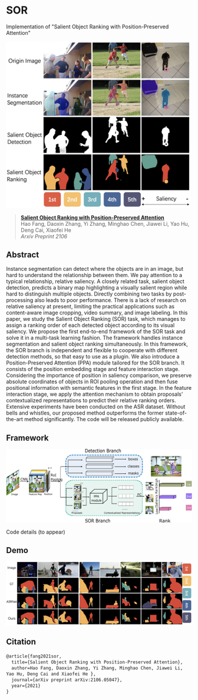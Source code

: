 # SOR

Implementation of "Salient Object Ranking with Position-Preserved Attention"

<div align=left><img src="fig/head.png" width="500" /></div>

> [**Salient Object Ranking with Position-Preserved Attention**](https://arxiv.org/abs/2106.05047)            
> Hao Fang, Daoxin Zhang, Yi Zhang, Minghao Chen, Jiawei Li, Yao Hu, Deng Cai, Xiaofei He           
>  *Arxiv Preprint 2106*

## Abstract
Instance segmentation can detect where the objects are in an image, but hard to understand the relationship between them. We pay attention to a typical relationship, relative saliency. A closely related task, salient object detection, predicts a binary map highlighting a visually salient region while hard to distinguish multiple objects. Directly combining two tasks by post-processing also leads to poor performance. There is a lack of research on relative saliency at present, limiting the practical applications such as content-aware image cropping, video summary, and image labeling. In this paper, we study the Salient Object Ranking (SOR) task, which manages to assign a ranking order of each detected object according to its visual saliency. We propose the first end-to-end framework of the SOR task and solve it in a multi-task learning fashion. The framework handles instance segmentation and salient object ranking simultaneously. In this framework, the SOR branch is independent and flexible to cooperate with different detection methods, so that easy to use as a plugin. We also introduce a Position-Preserved Attention (PPA) module tailored for the SOR branch. It consists of the position embedding stage and feature interaction stage. Considering the importance of position in saliency comparison, we preserve absolute coordinates of objects in ROI pooling operation and then fuse positional information with semantic features in the first stage. In the feature interaction stage, we apply the attention mechanism to obtain proposals' contextualized representations to predict their relative ranking orders. Extensive experiments have been conducted on the ASR dataset. Without bells and whistles, our proposed method outperforms the former state-of-the-art method significantly. The code will be released publicly available.


## Framework

![](fig/framework.png)

Code details (to appear)

## Demo 

![](fig/vis.png)



## Citation

```
@article{fang2021sor,
  title={Salient Object Ranking with Position-Preserved Attention},
  author=Hao Fang, Daoxin Zhang, Yi Zhang, Minghao Chen, Jiawei Li, Yao Hu, Deng Cai and Xiaofei He },
  journal={arXiv preprint arXiv:2106.05047},
  year={2021}
}
```
